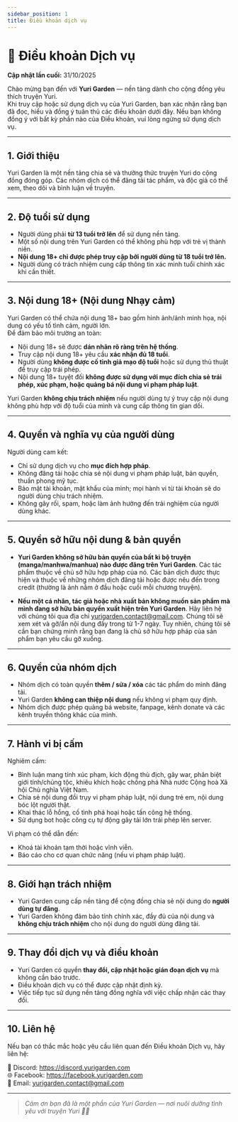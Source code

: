 ```yaml
---
sidebar_position: 1
title: Điều khoản dịch vụ
---
```


# 📜 Điều khoản Dịch vụ

**Cập nhật lần cuối:** 31/10/2025  

Chào mừng bạn đến với **Yuri Garden** — nền tảng dành cho cộng đồng yêu thích truyện Yuri.  
Khi truy cập hoặc sử dụng dịch vụ của Yuri Garden, bạn xác nhận rằng bạn đã đọc, hiểu và đồng ý tuân thủ các điều khoản dưới đây. Nếu bạn không đồng ý với bất kỳ phần nào của Điều khoản, vui lòng ngừng sử dụng dịch vụ.

---

## 1. Giới thiệu

Yuri Garden là một nền tảng chia sẻ và thưởng thức truyện Yuri do cộng đồng đóng góp. Các nhóm dịch có thể đăng tải tác phẩm, và độc giả có thể xem, theo dõi và bình luận về truyện.

---

## 2. Độ tuổi sử dụng

- Người dùng phải **từ 13 tuổi trở lên** để sử dụng nền tảng.
- Một số nội dung trên Yuri Garden có thể không phù hợp với trẻ vị thành niên.
- **Nội dung 18+ chỉ được phép truy cập bởi người dùng từ 18 tuổi trở lên.**
- Người dùng có trách nhiệm cung cấp thông tin xác minh tuổi chính xác khi cần thiết.

---

## 3. Nội dung 18+ (Nội dung Nhạy cảm)

Yuri Garden có thể chứa nội dung 18+ bao gồm hình ảnh/ảnh minh họa, nội dung có yếu tố tình cảm, người lớn.  
Để đảm bảo môi trường an toàn:

- Nội dung 18+ sẽ được **dán nhãn rõ ràng trên hệ thống**.
- Truy cập nội dung 18+ yêu cầu **xác nhận đủ 18 tuổi**.
- Người dùng **không được cố tình giả mạo độ tuổi** hoặc sử dụng thủ thuật để truy cập trái phép.
- Nội dung 18+ tuyệt đối **không được sử dụng với mục đích chia sẻ trái phép, xúc phạm, hoặc quảng bá nội dung vi phạm pháp luật**.

Yuri Garden **không chịu trách nhiệm** nếu người dùng tự ý truy cập nội dung không phù hợp với độ tuổi của mình và cung cấp thông tin gian dối.

---

## 4. Quyền và nghĩa vụ của người dùng

Người dùng cam kết:

- Chỉ sử dụng dịch vụ cho **mục đích hợp pháp**.
- Không đăng tải hoặc chia sẻ nội dung vi phạm pháp luật, bản quyền, thuần phong mỹ tục.
- Bảo mật tài khoản, mật khẩu của mình; mọi hành vi từ tài khoản sẽ do người dùng chịu trách nhiệm.
- Không gây rối, spam, hoặc làm ảnh hưởng đến trải nghiệm của người dùng khác.

---

## 5. Quyền sở hữu nội dung & bản quyền

- **Yuri Garden không sở hữu bản quyền của bất kì bộ truyện (manga/manhwa/manhua) nào được đăng trên Yuri Garden**. Các tác phẩm thuộc về chủ sỡ hữu hợp pháp của nó. Các bản dịch được thực hiện và thuộc về những nhóm dịch đăng tải hoặc được nêu đến trong credit (thường là ảnh nằm ở đầu hoặc cuối mỗi chương truyện).

- **Nếu một cá nhân, tác giả hoặc nhà xuất bản không muốn sản phẩm mà mình đang sở hữu bản quyền xuất hiện trên Yuri Garden**. Hãy liên hệ với chúng tôi qua địa chỉ yurigarden.contact@gmail.com. Chúng tôi sẽ xem xét và gỡ/ẩn nội dung đấy trong từ 1-7 ngày. Tuy nhiên, chúng tôi sẽ cần bạn chứng minh rằng bạn đang là chủ sở hữu hợp pháp của sản phẩm bạn yêu cầu gỡ xuống.

---

## 6. Quyền của nhóm dịch

- Nhóm dịch có toàn quyền **thêm / sửa / xóa** các tác phẩm do mình đăng tải.
- Yuri Garden **không can thiệp nội dung** nếu không vi phạm quy định.
- Nhóm dịch được phép quảng bá website, fanpage, kênh donate và các kênh truyền thông khác của mình.

---

## 7. Hành vi bị cấm

Nghiêm cấm:

- Bình luận mang tính xúc phạm, kích động thù địch, gây war, phân biệt giới tính/chủng tộc, khiêu khích hoặc chống phá Nhà nước Cộng hoà Xã hội Chủ nghĩa Việt Nam.
- Chia sẻ nội dung đồi trụy vi phạm pháp luật, nội dung trẻ em, nội dung bóc lột người thật.
- Khai thác lỗ hổng, cố tình phá hoại hoặc tấn công hệ thống.
- Sử dụng bot hoặc công cụ tự động gây tải lớn trái phép lên server.

Vi phạm có thể dẫn đến:

- Khoá tài khoản tạm thời hoặc vĩnh viễn.
- Báo cáo cho cơ quan chức năng (nếu vi phạm pháp luật).

---

## 8. Giới hạn trách nhiệm

- Yuri Garden cung cấp nền tảng để cộng đồng chia sẻ nội dung do **người dùng tự đăng**.
- Yuri Garden không đảm bảo tính chính xác, đầy đủ của nội dung và **không chịu trách nhiệm** cho nội dung do người dùng đăng tải.

---

## 9. Thay đổi dịch vụ và điều khoản

- Yuri Garden có quyền **thay đổi, cập nhật hoặc gián đoạn dịch vụ** mà không cần báo trước.
- Điều khoản dịch vụ có thể được cập nhật định kỳ.
- Việc tiếp tục sử dụng nền tảng đồng nghĩa với việc chấp nhận các thay đổi.

---

## 10. Liên hệ

Nếu bạn có thắc mắc hoặc yêu cầu liên quan đến Điều khoản Dịch vụ, hãy liên hệ:

📩 Discord: https://discord.yurigarden.com  
🌐 Facebook: https://facebook.yurigarden.com   
💌 Email: yurigarden.contact@gmail.com  

---

> _Cảm ơn bạn đã là một phần của Yuri Garden — nơi nuôi dưỡng tình yêu với truyện Yuri 🌿💖_
